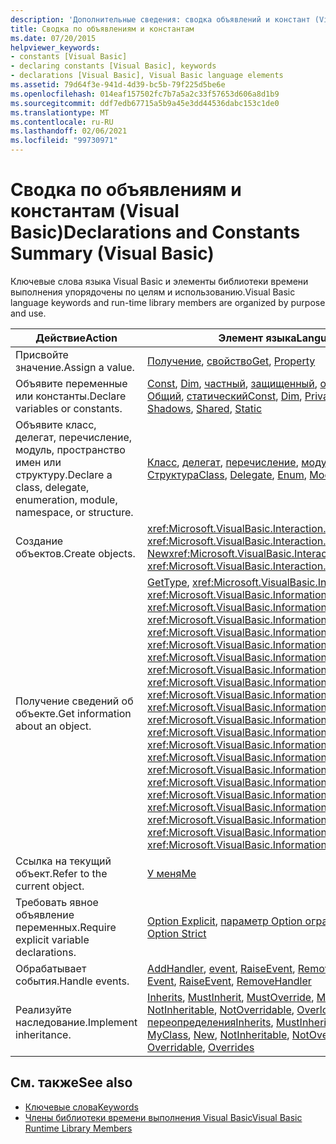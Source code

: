 ```yaml
---
description: 'Дополнительные сведения: сводка объявлений и констант (Visual Basic)'
title: Сводка по объявлениям и константам
ms.date: 07/20/2015
helpviewer_keywords:
- constants [Visual Basic]
- declaring constants [Visual Basic], keywords
- declarations [Visual Basic], Visual Basic language elements
ms.assetid: 79d64f3e-941d-4d39-bc5b-79f225d5be6e
ms.openlocfilehash: 014eaf157502fc7b7a5a2c33f57653d606a8d1b9
ms.sourcegitcommit: ddf7edb67715a5b9a45e3dd44536dabc153c1de0
ms.translationtype: MT
ms.contentlocale: ru-RU
ms.lasthandoff: 02/06/2021
ms.locfileid: "99730971"
---
```

# <a name="declarations-and-constants-summary-visual-basic"></a><span data-ttu-id="fdc48-103">Сводка по объявлениям и константам (Visual Basic)</span><span class="sxs-lookup"><span data-stu-id="fdc48-103">Declarations and Constants Summary (Visual Basic)</span></span>

<span data-ttu-id="fdc48-104">Ключевые слова языка Visual Basic и элементы библиотеки времени выполнения упорядочены по целям и использованию.</span><span class="sxs-lookup"><span data-stu-id="fdc48-104">Visual Basic language keywords and run-time library members are organized by purpose and use.</span></span>  
  
|<span data-ttu-id="fdc48-105">Действие</span><span class="sxs-lookup"><span data-stu-id="fdc48-105">Action</span></span>|<span data-ttu-id="fdc48-106">Элемент языка</span><span class="sxs-lookup"><span data-stu-id="fdc48-106">Language element</span></span>|  
|------------|----------------------|  
|<span data-ttu-id="fdc48-107">Присвойте значение.</span><span class="sxs-lookup"><span data-stu-id="fdc48-107">Assign a value.</span></span>|<span data-ttu-id="fdc48-108">[Получение](../statements/get-statement.md), [свойство](../statements/property-statement.md)</span><span class="sxs-lookup"><span data-stu-id="fdc48-108">[Get](../statements/get-statement.md), [Property](../statements/property-statement.md)</span></span>|  
|<span data-ttu-id="fdc48-109">Объявите переменные или константы.</span><span class="sxs-lookup"><span data-stu-id="fdc48-109">Declare variables or constants.</span></span>|<span data-ttu-id="fdc48-110">[Const](../statements/const-statement.md), [Dim](../statements/dim-statement.md), [частный](../modifiers/private.md), [защищенный](../modifiers/protected.md), [открытый](../modifiers/public.md), [затененный](../modifiers/shadows.md), [Общий](../modifiers/shared.md), [статический](../modifiers/static.md)</span><span class="sxs-lookup"><span data-stu-id="fdc48-110">[Const](../statements/const-statement.md), [Dim](../statements/dim-statement.md), [Private](../modifiers/private.md), [Protected](../modifiers/protected.md), [Public](../modifiers/public.md), [Shadows](../modifiers/shadows.md), [Shared](../modifiers/shared.md), [Static](../modifiers/static.md)</span></span>|  
|<span data-ttu-id="fdc48-111">Объявите класс, делегат, перечисление, модуль, пространство имен или структуру.</span><span class="sxs-lookup"><span data-stu-id="fdc48-111">Declare a class, delegate, enumeration, module, namespace, or structure.</span></span>|<span data-ttu-id="fdc48-112">[Класс](../statements/class-statement.md), [делегат](../statements/delegate-statement.md), [перечисление](../statements/enum-statement.md), [модуль](../statements/module-statement.md), [пространство имен](../statements/namespace-statement.md), [Структура](../statements/structure-statement.md)</span><span class="sxs-lookup"><span data-stu-id="fdc48-112">[Class](../statements/class-statement.md), [Delegate](../statements/delegate-statement.md), [Enum](../statements/enum-statement.md), [Module](../statements/module-statement.md), [Namespace](../statements/namespace-statement.md), [Structure](../statements/structure-statement.md)</span></span>|  
|<span data-ttu-id="fdc48-113">Создание объектов.</span><span class="sxs-lookup"><span data-stu-id="fdc48-113">Create objects.</span></span>|<span data-ttu-id="fdc48-114"><xref:Microsoft.VisualBasic.Interaction.CreateObject%2A>, <xref:Microsoft.VisualBasic.Interaction.GetObject%2A> ,, [New](../operators/new-operator.md)</span><span class="sxs-lookup"><span data-stu-id="fdc48-114"><xref:Microsoft.VisualBasic.Interaction.CreateObject%2A>, <xref:Microsoft.VisualBasic.Interaction.GetObject%2A>, [New](../operators/new-operator.md)</span></span>|  
|<span data-ttu-id="fdc48-115">Получение сведений об объекте.</span><span class="sxs-lookup"><span data-stu-id="fdc48-115">Get information about an object.</span></span>|<span data-ttu-id="fdc48-116">[GetType](../operators/gettype-operator.md), <xref:Microsoft.VisualBasic.Information.IsArray%2A> , <xref:Microsoft.VisualBasic.Information.IsDate%2A> ,,, <xref:Microsoft.VisualBasic.Information.IsDBNull%2A> <xref:Microsoft.VisualBasic.Information.IsError%2A> <xref:Microsoft.VisualBasic.Information.IsNothing%2A> , <xref:Microsoft.VisualBasic.Information.IsNumeric%2A> , <xref:Microsoft.VisualBasic.Information.IsReference%2A> , <xref:Microsoft.VisualBasic.Information.SystemTypeName%2A> , <xref:Microsoft.VisualBasic.Information.TypeName%2A> , <xref:Microsoft.VisualBasic.Information.VarType%2A> , <xref:Microsoft.VisualBasic.Information.VbTypeName%2A></span><span class="sxs-lookup"><span data-stu-id="fdc48-116">[GetType](../operators/gettype-operator.md), <xref:Microsoft.VisualBasic.Information.IsArray%2A>, <xref:Microsoft.VisualBasic.Information.IsDate%2A>, <xref:Microsoft.VisualBasic.Information.IsDBNull%2A>, <xref:Microsoft.VisualBasic.Information.IsError%2A>, <xref:Microsoft.VisualBasic.Information.IsNothing%2A>, <xref:Microsoft.VisualBasic.Information.IsNumeric%2A>, <xref:Microsoft.VisualBasic.Information.IsReference%2A>, <xref:Microsoft.VisualBasic.Information.SystemTypeName%2A>, <xref:Microsoft.VisualBasic.Information.TypeName%2A>, <xref:Microsoft.VisualBasic.Information.VarType%2A>, <xref:Microsoft.VisualBasic.Information.VbTypeName%2A></span></span>|  
|<span data-ttu-id="fdc48-117">Ссылка на текущий объект.</span><span class="sxs-lookup"><span data-stu-id="fdc48-117">Refer to the current object.</span></span>|[<span data-ttu-id="fdc48-118">У меня</span><span class="sxs-lookup"><span data-stu-id="fdc48-118">Me</span></span>](../../programming-guide/program-structure/me-my-mybase-and-myclass.md)|  
|<span data-ttu-id="fdc48-119">Требовать явное объявление переменных.</span><span class="sxs-lookup"><span data-stu-id="fdc48-119">Require explicit variable declarations.</span></span>|<span data-ttu-id="fdc48-120">[Option Explicit](../statements/option-explicit-statement.md), [параметр Option ограничивал](../statements/option-strict-statement.md)</span><span class="sxs-lookup"><span data-stu-id="fdc48-120">[Option Explicit](../statements/option-explicit-statement.md), [Option Strict](../statements/option-strict-statement.md)</span></span>|  
|<span data-ttu-id="fdc48-121">Обрабатывает события.</span><span class="sxs-lookup"><span data-stu-id="fdc48-121">Handle events.</span></span>|<span data-ttu-id="fdc48-122">[AddHandler](../statements/addhandler-statement.md), [event](../statements/event-statement.md), [RaiseEvent](../statements/raiseevent-statement.md), [RemoveHandler](../statements/removehandler-statement.md)</span><span class="sxs-lookup"><span data-stu-id="fdc48-122">[AddHandler](../statements/addhandler-statement.md), [Event](../statements/event-statement.md), [RaiseEvent](../statements/raiseevent-statement.md), [RemoveHandler](../statements/removehandler-statement.md)</span></span>|  
|<span data-ttu-id="fdc48-123">Реализуйте наследование.</span><span class="sxs-lookup"><span data-stu-id="fdc48-123">Implement inheritance.</span></span>|<span data-ttu-id="fdc48-124">[Inherits](../statements/inherits-statement.md), [MustInherit](../modifiers/mustinherit.md), [MustOverride](../modifiers/mustoverride.md), [MyBase](../../programming-guide/language-features/objects-and-classes/inheritance-basics.md), [MyClass](../../programming-guide/language-features/objects-and-classes/inheritance-basics.md), [New](../operators/new-operator.md), [NotInheritable](../modifiers/notinheritable.md), [NotOverridable](../modifiers/notoverridable.md), [Overloads](../modifiers/overloads.md), [Overridable](../modifiers/overridable.md), [переопределения](../modifiers/overrides.md)</span><span class="sxs-lookup"><span data-stu-id="fdc48-124">[Inherits](../statements/inherits-statement.md), [MustInherit](../modifiers/mustinherit.md), [MustOverride](../modifiers/mustoverride.md), [MyBase](../../programming-guide/language-features/objects-and-classes/inheritance-basics.md), [MyClass](../../programming-guide/language-features/objects-and-classes/inheritance-basics.md), [New](../operators/new-operator.md), [NotInheritable](../modifiers/notinheritable.md), [NotOverridable](../modifiers/notoverridable.md), [Overloads](../modifiers/overloads.md), [Overridable](../modifiers/overridable.md), [Overrides](../modifiers/overrides.md)</span></span>|  
  
## <a name="see-also"></a><span data-ttu-id="fdc48-125">См. также</span><span class="sxs-lookup"><span data-stu-id="fdc48-125">See also</span></span>

- [<span data-ttu-id="fdc48-126">Ключевые слова</span><span class="sxs-lookup"><span data-stu-id="fdc48-126">Keywords</span></span>](index.md)
- [<span data-ttu-id="fdc48-127">Члены библиотеки времени выполнения Visual Basic</span><span class="sxs-lookup"><span data-stu-id="fdc48-127">Visual Basic Runtime Library Members</span></span>](../runtime-library-members.md)
